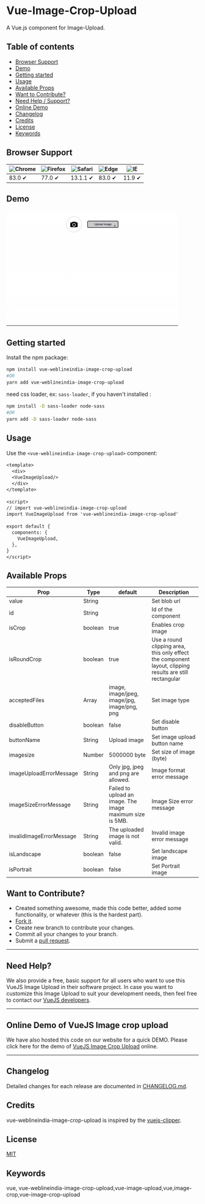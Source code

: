 # Vue-Image-Crop-Upload

A Vue.js component for Image-Upload.

## Table of contents

- [Browser Support](#browser-support)
- [Demo](#demo)
- [Getting started](#getting-started)
- [Usage](#usage)
- [Available Props](#available-props)
- [Want to Contribute?](#want-to-contribute)
- [Need Help / Support?](#need-help)
- [Online Demo](#online-demo-of-vuejs-image-crop-upload)
- [Changelog](#changelog)
- [Credits](#credits)
- [License](#license)
- [Keywords](#Keywords)

## Browser Support

![Chrome](https://raw.github.com/alrra/browser-logos/master/src/chrome/chrome_48x48.png) | ![Firefox](https://raw.github.com/alrra/browser-logos/master/src/firefox/firefox_48x48.png) | ![Safari](https://raw.github.com/alrra/browser-logos/master/src/safari/safari_48x48.png) | ![Edge](https://raw.github.com/alrra/browser-logos/master/src/edge/edge_48x48.png) | ![IE](https://raw.github.com/alrra/browser-logos/master/src/archive/internet-explorer_9-11/internet-explorer_9-11_48x48.png) |
--- | --- | --- | --- | --- |
83.0 ✔ | 77.0  ✔ | 13.1.1 ✔ | 83.0 ✔ | 11.9 ✔ |

## Demo

[![](image.gif)](https://github.com/weblineindia/Vue-Image-Crop-Upload/image.gif)

## Getting started

Install the npm package:

``` bash
npm install vue-weblineindia-image-crop-upload
#OR
yarn add vue-weblineindia-image-crop-upload
```

need css loader, ex: `sass-loader`, if you haven't installed :

```bash
npm install -D sass-loader node-sass
#OR
yarn add -D sass-loader node-sass
```

## Usage

Use the `<vue-weblineindia-image-crop-upload>` component:

```vue
<template>
  <div>
  <VueImageUpload/>
  </div>
</template>

<script>
// import vue-weblineindia-image-crop-upload
import VueImageUpload from 'vue-weblineindia-image-crop-upload'

export default {
  components: {
    VueImageUpload,
  },
}
</script>
```

## Available Props

| Prop | Type | default | Description |
| --- | --- | --- | --- |
| value | String |   | Set blob url  |
| id | String |   | Id of the component |
| isCrop | boolean | true  |  Enables crop image |
| isRoundCrop | boolean | true  |  Use a round clipping area, this only effect the component layout, clipping results are still rectangular|
| acceptedFiles | Array | image, image/jpeg, image/jpg, image/png, png | Set image type |
| disableButton | boolean | false  | Set disable button |
| buttonName | String | Upload image  | Set image upload button name |
| imagesize | Number | 5000000 byte | Set size of image (byte) |
| imageUploadErrorMessage | String | Only jpg, jpeg and png are allowed. | Image format error message |
| imageSizeErrorMessage | String | Failed to upload an image. The image maximum size is 5MB. | Image Size error message |
| invalidImageErrorMessage | String | The uploaded image is not valid. | Invalid image error message |
| isLandscape | boolean | false  | Set landscape image |
| isPortrait | boolean | false  | Set Portrait image |

## Want to Contribute?

- Created something awesome, made this code better, added some functionality, or whatever (this is the hardest part).
- [Fork it](http://help.github.com/forking/).
- Create new branch to contribute your changes.
- Commit all your changes to your branch.
- Submit a [pull request](http://help.github.com/pull-requests/).

-----

## Need Help? 

We also provide a free, basic support for all users who want to use this VueJS Image Upload in their software project. In case you want to customize this Image Upload to suit your development needs, then feel free to contact our [VueJS developers](https://www.weblineindia.com/hire-vuejs-developer.html).

-----

## Online Demo of VueJS Image crop upload

We have also hosted this code on our website for a quick DEMO. Please click here for the demo of [VueJS Image Crop Upload](https://www.weblineindia.com/software-development-resources.html) online.

------

## Changelog

Detailed changes for each release are documented in [CHANGELOG.md](./CHANGELOG.md).

## Credits

vue-weblineindia-image-crop-upload is inspired by the [vuejs-clipper](https://www.npmjs.com/package/vuejs-clipper).

## License

[MIT](LICENSE)

[mit]: https://github.com/weblineindia/Vue-Image-Crop-Upload/blob/master/LICENSE

## Keywords

vue, vue-weblineindia-image-crop-upload,vue-image-upload,vue,image-crop,vue-image-crop-upload
